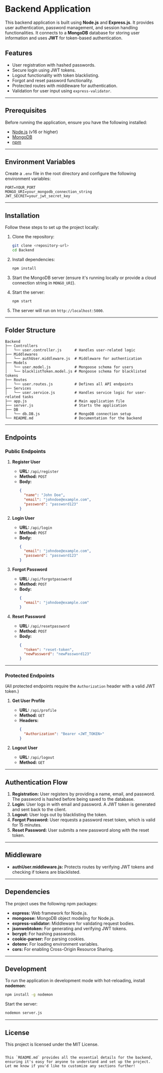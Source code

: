 
# Backend Application

This backend application is built using **Node.js** and **Express.js**. It provides user authentication, password management, and session handling functionalities. It connects to a **MongoDB** database for storing user information and uses **JWT** for token-based authentication.

## Features

- User registration with hashed passwords.
- Secure login using JWT tokens.
- Logout functionality with token blacklisting.
- Forgot and reset password functionality.
- Protected routes with middleware for authentication.
- Validation for user input using `express-validator`.

---

## Prerequisites

Before running the application, ensure you have the following installed:

- [Node.js](https://nodejs.org/) (v16 or higher)
- [MongoDB](https://www.mongodb.com/)
- [npm](https://www.npmjs.com/)

---

## Environment Variables

Create a `.env` file in the root directory and configure the following environment variables:

```env
PORT=YOUR_PORT
MONGO_URI=your_mongodb_connection_string
JWT_SECRET=your_jwt_secret_key
```

---

## Installation

Follow these steps to set up the project locally:

1. Clone the repository:
    ```bash
    git clone <repository-url>
    cd Backend
    ```

2. Install dependencies:
    ```bash
    npm install
    ```

3. Start the MongoDB server (ensure it's running locally or provide a cloud connection string in `MONGO_URI`).

4. Start the server:
    ```bash
    npm start
    ```

5. The server will run on `http://localhost:5000`.

---

## Folder Structure

```
Backend
├── Controllers
│   └── user.controller.js      # Handles user-related logic
├── Middlewares
│   └── authUser.middleware.js  # Middleware for authentication
├── Models
│   └── user.model.js           # Mongoose schema for users
│   └── blacklistToken.model.js # Mongoose schema for blacklisted tokens
├── Routes
│   └── user.routes.js          # Defines all API endpoints
├── Services
│   └── user.service.js         # Handles service logic for user-related tasks
├── app.js                      # Main application file
├── server.js                   # Starts the application
├── DB
│   └── db.DB.js                # MongoDB connection setup
└── README.md                   # Documentation for the backend
```

---

## Endpoints

### Public Endpoints

1. **Register User**  
   - **URL:** `/api/register`  
   - **Method:** `POST`  
   - **Body:**  
     ```json
     {
       "name": "John Doe",
       "email": "johndoe@example.com",
       "password": "password123"
     }
     ```

2. **Login User**  
   - **URL:** `/api/login`  
   - **Method:** `POST`  
   - **Body:**  
     ```json
     {
       "email": "johndoe@example.com",
       "password": "password123"
     }
     ```

3. **Forgot Password**  
   - **URL:** `/api/forgotpassword`  
   - **Method:** `POST`  
   - **Body:**  
     ```json
     {
       "email": "johndoe@example.com"
     }
     ```

4. **Reset Password**  
   - **URL:** `/api/resetpassword`  
   - **Method:** `POST`  
   - **Body:**  
     ```json
     {
       "token": "reset-token",
       "newPassword": "newPassword123"
     }
     ```

---

### Protected Endpoints

(All protected endpoints require the `Authorization` header with a valid JWT token.)

1. **Get User Profile**  
   - **URL:** `/api/profile`  
   - **Method:** `GET`  
   - **Headers:**  
     ```json
     {
       "Authorization": "Bearer <JWT_TOKEN>"
     }
     ```

2. **Logout User**  
   - **URL:** `/api/logout`  
   - **Method:** `GET`

---

## Authentication Flow

1. **Registration:** User registers by providing a name, email, and password. The password is hashed before being saved to the database.
2. **Login:** User logs in with email and password. A JWT token is generated and sent back to the client.
3. **Logout:** User logs out by blacklisting the token.
4. **Forgot Password:** User requests a password reset token, which is valid for 15 minutes.
5. **Reset Password:** User submits a new password along with the reset token.

---

## Middleware

- **authUser.middleware.js:** Protects routes by verifying JWT tokens and checking if tokens are blacklisted.

---

## Dependencies

The project uses the following npm packages:

- **express:** Web framework for Node.js.
- **mongoose:** MongoDB object modeling for Node.js.
- **express-validator:** Middleware for validating request bodies.
- **jsonwebtoken:** For generating and verifying JWT tokens.
- **bcrypt:** For hashing passwords.
- **cookie-parser:** For parsing cookies.
- **dotenv:** For loading environment variables.
- **cors:** For enabling Cross-Origin Resource Sharing.

---

## Development

To run the application in development mode with hot-reloading, install **nodemon**:

```bash
npm install -g nodemon
```

Start the server:
```bash
nodemon server.js
```

---

## License

This project is licensed under the MIT License.
```

This `README.md` provides all the essential details for the backend, ensuring it's easy for anyone to understand and set up the project. Let me know if you'd like to customize any sections further!